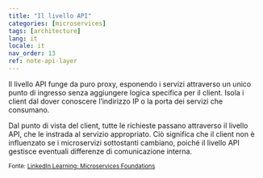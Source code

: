 ```yaml
---
title: "Il livello API"
categories: [microservices]
tags: [architecture]
lang: it
locale: it
nav_order: 13
ref: note-api-layer
---
```

Il livello API funge da puro proxy, esponendo i servizi attraverso un unico punto di ingresso senza aggiungere logica specifica per il client. Isola i client dal dover conoscere l’indirizzo IP o la porta dei servizi che consumano.

Dal punto di vista del client, tutte le richieste passano attraverso il livello API, che le instrada al servizio appropriato. Ciò significa che il client non è influenzato se i microservizi sottostanti cambiano, poiché il livello API gestisce eventuali differenze di comunicazione interna.

<small> Fonte: [LinkedIn Learning: Microservices Foundations](https://www.linkedin.com/learning/microservices-foundations-23469069?contextUrn=urn%3Ali%3AlyndaLearningPath%3A645bcd56498e6459e79b3c71&u=57075649)</small>